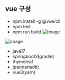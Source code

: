 ## vue 구성
- npm install -g @vue/cli
- npm test
- npm run build
![image](https://github.com/MyoungSoo7/vuespirng/assets/13523622/ae39c5cb-c203-4418-ac18-14619813a7d7)

  
 ![image](https://github.com/MyoungSoo7/vuespirng/assets/13523622/6ac6ffe4-8ee7-443b-9558-19206d04a683)

- java17
- springboot3(gradle)
- thymeleaf
- jpa(mariadb)
- vue3(yarn)
 
